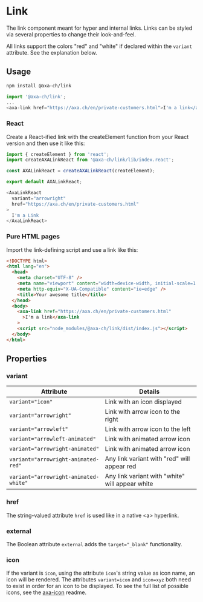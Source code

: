 # Link

The link component meant for hyper and internal links. Links can be styled via several properties to change their look-and-feel.

All links support the colors "red" and "white" if declared within the `variant` attribute. See the explanation below.

## Usage

```bash
npm install @axa-ch/link
```

```js
import '@axa-ch/link';
...
<axa-link href="https://axa.ch/en/private-customers.html">I'm a link</axa-link>
```

### React

Create a React-ified link with the createElement function from your React version and then use it like this:

```js
import { createElement } from 'react';
import createAXALinkReact from '@axa-ch/link/lib/index.react';

const AXALinkReact = createAXALinkReact(createElement);

export default AXALinkReact;
```

```js
<AxaLinkReact
  variant="arrowright"
  href="https://axa.ch/en/private-customers.html"
>
  I'm a Link
</AxaLinkReact>
```

### Pure HTML pages

Import the link-defining script and use a link like this:

```html
<!DOCTYPE html>
<html lang="en">
  <head>
    <meta charset="UTF-8" />
    <meta name="viewport" content="width=device-width, initial-scale=1.0" />
    <meta http-equiv="X-UA-Compatible" content="ie=edge" />
    <title>Your awesome title</title>
  </head>
  <body>
    <axa-link href="https://axa.ch/en/private-customers.html"
      >I'm a link</axa-link
    >
    <script src="node_modules/@axa-ch/link/dist/index.js"></script>
  </body>
</html>
```

## Properties

### variant

| Attribute                             | Details                                         |
| ------------------------------------- | ----------------------------------------------- |
| `variant="icon"`                      | Link with an icon displayed                     |
| `variant="arrowright"`                | Link with arrow icon to the right               |
| `variant="arrowleft"`                 | Link with arrow icon to the left                |
| `variant="arrowleft-animated"`        | Link with animated arrow icon                   |
| `variant="arrowright-animated"`       | Link with animated arrow icon                   |
| `variant="arrowright-animated-red"`   | Any link variant with "red" will appear red     |
| `variant="arrowright-animated-white"` | Any link variant with "white" will appear white |

### href

The string-valued attribute `href` is used like in a native &lt;a&gt; hyperlink.

### external

The Boolean attribute `external` adds the `target="_blank"` functionality.

### icon

If the variant is `icon`, using the attribute `icon`'s string value as icon name, an icon will be rendered. The attributes `variant=icon` and `icon=xyz` both need to exist in order for an icon to be displayed. To see the full list of possible icons, see the [axa-icon](https://github.com/axa-ch/patterns-library/blob/develop-v2/src/components/10-atoms/icon/README.md) readme.
